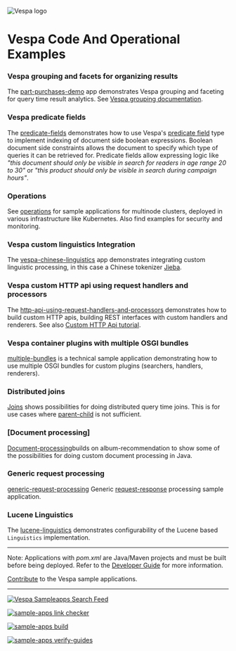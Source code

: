 
<!-- Copyright Yahoo. Licensed under the terms of the Apache 2.0 license. See LICENSE in the project root. -->

![Vespa logo](https://vespa.ai/assets/vespa-logo-color.png)

# Vespa Code And Operational Examples

### Vespa grouping and facets for organizing results
The [part-purchases-demo](part-purchases-demo) app demonstrates Vespa grouping and faceting for query time result analytics. See [Vespa grouping documentation](https://docs.vespa.ai/en/grouping.html).

### Vespa predicate fields
The [predicate-fields](predicate-fields) demonstrates how to use Vespa's [predicate field](https://docs.vespa.ai/en/predicate-fields.html) type to implement indexing of document side boolean expressions.
Boolean document side constraints allows the document to specify which type of queries it can be retrieved for. Predicate fields allow expressing logic like _"this document should only be visible in search for readers in age range 20 to 30"_ or _"this product should only be visible in search during campaign hours"_.

### Operations
See [operations](operations) for sample applications for multinode clusters,
deployed in various infrastructure like Kubernetes. Also find examples for security and monitoring.

### Vespa custom linguistics Integration
The [vespa-chinese-linguistics](vespa-chinese-linguistics) app
demonstrates integrating custom linguistic processing,
in this case a Chinese tokenizer [Jieba](https://github.com/fxsjy/jieba).

### Vespa custom HTTP api using request handlers and processors
The [http-api-using-request-handlers-and-processors](http-api-using-request-handlers-and-processors)
demonstrates how to build custom HTTP apis, building REST interfaces with custom handlers and renderers.
See also [Custom HTTP Api tutorial](https://docs.vespa.ai/en/jdisc/http-api-tutorial.html).

### Vespa container plugins with multiple OSGI bundles
[multiple-bundles](multiple-bundles) is a technical sample application demonstrating how to use multiple OSGI bundles for custom plugins (searchers, handlers, renderers).

### Distributed joins 
[Joins](joins) shows possibilities for doing distributed query time joins.
This is for use cases where [parent-child](https://docs.vespa.ai/en/parent-child.html) is not sufficient. 

### [Document processing]
[Document-processing](document-processing)builds on album-recommendation to show
some of the possibilities for doing custom document processing in Java.

### Generic request processing
[generic-request-processing](generic-request-processing)
Generic [request-response](https://docs.vespa.ai/en/jdisc/processing.html) processing sample application.
<!-- ToDo: FIXME -->


### Lucene Linguistics
The [lucene-linguistics](lucene-linguistics)
demonstrates configurability of the Lucene based `Linguistics` implementation.

----

Note: Applications with _pom.xml_ are Java/Maven projects and must be built before being deployed.
Refer to the [Developer Guide](https://docs.vespa.ai/en/developer-guide.html) for more information.

[Contribute](https://github.com/vespa-engine/vespa/blob/master/CONTRIBUTING.md) to the Vespa sample applications.

----

[![Vespa Sampleapps Search Feed](https://github.com/vespa-engine/sample-apps/actions/workflows/feed.yml/badge.svg)](https://github.com/vespa-engine/sample-apps/actions/workflows/feed.yml)

[![sample-apps link checker](https://api.screwdriver.cd/v4/pipelines/7038/link-checker-sample-apps/badge)](https://cd.screwdriver.cd/pipelines/7038/)

[![sample-apps build](https://api.screwdriver.cd/v4/pipelines/7038/build-apps/badge)](https://cd.screwdriver.cd/pipelines/7038/)

[![sample-apps verify-guides](https://api.screwdriver.cd/v4/pipelines/7038/verify-guides/badge)](https://cd.screwdriver.cd/pipelines/7038/)
